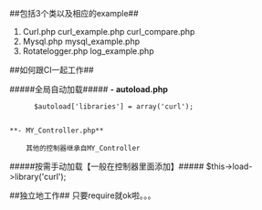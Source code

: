 
##包括3个类以及相应的example##


1. Curl.php	 curl\_example.php curl\_compare.php
2. Mysql.php   mysql_example.php
3. Rotatelogger.php log_example.php


##如何跟CI一起工作##

#####全局自动加载#####
	**- autoload.php**
	
	      $autoload['libraries'] = array('curl');
		
	
	**- MY_Controller.php**
	
	    其他的控制器继承自MY_Controller


#####按需手动加载【一般在控制器里面添加】#####
    $this->load->library('curl');




##独立地工作##
    只要require就ok啦。。。